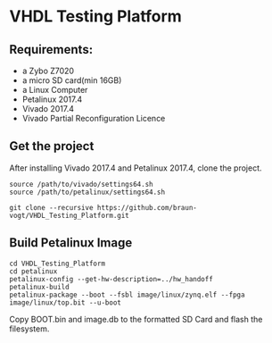 # VHDL Testing Platform

## Requirements:
* a Zybo Z7020
* a micro SD card(min 16GB)
* a Linux Computer
* Petalinux 2017.4
* Vivado 2017.4
* Vivado Partial Reconfiguration Licence

## Get the project
After installing Vivado 2017.4 and Petalinux 2017.4, clone the project.

```
source /path/to/vivado/settings64.sh
source /path/to/petalinux/settings64.sh

git clone --recursive https://github.com/braun-vogt/VHDL_Testing_Platform.git
```

## Build Petalinux Image

```
cd VHDL_Testing_Platform
cd petalinux
petalinux-config --get-hw-description=../hw_handoff
petalinux-build
petalinux-package --boot --fsbl image/linux/zynq.elf --fpga image/linux/top.bit --u-boot
```
Copy BOOT.bin and image.db to the formatted SD Card and flash the filesystem.
